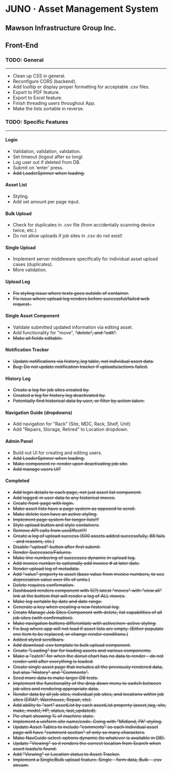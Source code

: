 # JUNO · Asset Management System #
## Mawson Infrastructure Group Inc. ##

## Front-End ##
### TODO: General ###
----
* Clean up CSS in general.
* Reconfigure CORS (backend).
* Add tooltip or display proper formatting for acceptable .csv files.
* Export to PDF feature.
* Export to Excel feature.
* Finish threading users throughout App.
* Make the lists sortable in reverse.

### TODO: Specific Features ###
-----
#### Login ####
* Validation, validation, validation.
* Set timeout (logout after so long)
* Log user out if deleted from DB.
* Submit on 'enter' press.
* ~~Add LoaderSpinner when loading.~~
#### Asset List ####
* Styling.
* Add set amount per page input.
#### Bulk Upload ####
* Check for duplicates in .csv file (from accidentally scanning device twice, etc.)
* Do not allow uploads if job sites in .csv do not exist!
#### Single Upload ####
* Implement server middleware specifically for individual asset upload cases (duplicates).
* More validation.
#### Upload Log ####
* ~~Fix styling issue where texts goes outside of container.~~
* ~~Fix issue where upload log renders before successful/failed web request..~~
#### Single Asset Component ####
* Validate submitted updated information via editing asset.
* Add functionality for "move", ~~"delete", and "edit".~~
* ~~Make all fields editable.~~
#### Notification Tracker ####
* ~~Update notifications via history_log table, not individual asset data.~~
* ~~Bug: Do not update notification tracker if uploads/actions failed.~~
#### History Log ###
* ~~Create a log for job sites created by.~~
* ~~Created a log for history log deactivated by.~~
* ~~Potentially find historical data by user, or filter by action taken.~~
#### Navigation Guide (dropdowns) ####
* Add navigation for "Rack" (Site, MDC, Rack, Shelf, Unit)
* Add "Repairs, Storage, Retired" to Location dropdown.
#### Admin Panel ####
* Build out UI for creating and editing users.
* ~~Add LoaderSpinner when loading.~~
* ~~Make component re-render upon deactivating job site.~~
* ~~Add manage users UI?~~


#### Completed ####
* ~~Add login details to each page, not just asset list component.~~
* ~~Add logged-in user data to any historical moves.~~
* ~~Create front-page with login.~~
* ~~Make asset lists have a page system as opposed to scroll.~~
* ~~Make delete icon have an active styling.~~
* ~~Implement page system for longer lists!!!~~
* ~~Style upload button and style containers.~~
* ~~Remove API calls from useEffect!!!!~~
* ~~Create a log of upload success (500 assets added successfully, 88 fails - and reasons, etc.)~~
* ~~Disable "upload" button after first submit.~~
* ~~Render Successes/Failures.~~
* ~~Make line numbering of successes dynamic in upload log.~~
* ~~Add invoice number to optionally add invoice # at later date.~~
* ~~Render upload log of metadata.~~
* ~~Add "value" property to asset (base value from invoice numbers, to see depreciation value over life of units.)~~
* ~~Delete requires confirmation.~~
* ~~Dashboard renders component with 5(?) latest "moves" with "view all" link at the bottom that will render a log of ALL moves.~~
* ~~Make log sortable by date and date range.~~
* ~~Generate a key when creating a new historical log.~~
* ~~Create Manage Job Sites Component with delete, list capabilities of all job sites (with confirmation).~~
* ~~Make navigation buttons differentiate with active/non-active styling.~~
* ~~Fix bug where app will not load if asset lists are empty. (Either populate one item to be replaced, or change render conditions.)~~
* ~~Added styled scrollbars.~~
* ~~Add download .csv template to bulk upload component.~~
* ~~Create "Loading" bar for loading assets and various components.~~
* ~~Make a "catch" for when the donut chart has no data to render - do not render until after everything is loaded.~~
* ~~Create single asset page that includes all the previously rendered data, but also "History" and "Comments".~~
* ~~Seed more data to make larger DB tests.~~
* ~~Implement the functionality of the drop down menu to switch between job sites and rendering appropriate data.~~
* ~~Render data by all job sites, individual job sites, and locations within job sites (DRAP, Warehouse, Repair, etc).~~
* ~~Add ability to "sort" assetList by each assetList property (asset_tag, site, make, model, HP, status, last_updated).~~
* ~~Pie chart showing % of machine state.~~
* ~~Implement a uniform site name/code. Going with "Midland, PA" styling.~~
* ~~Update Asset Tables to include "comments" so each individual asset page will have "comment section" of only so many characters.~~
* ~~Make NavGuide select-options dynamic (to whatever is available in DB).~~
* ~~Update "Viewing" so it renders the correct location from Search when asset loads/is found.~~
* ~~Add "Viewing" or Location status to Asset Tracker.~~
* ~~Implement a Single/Bulk upload feature. Single - form data, Bulk - .csv stream.~~